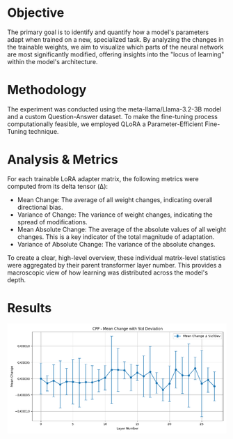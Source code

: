 # Objective
The primary goal is to identify and quantify how a model's parameters adapt when trained on a new, specialized task. By analyzing the changes in the trainable weights, we aim to visualize which parts of the neural network are most significantly modified, offering insights into the "locus of learning" within the model's architecture.

# Methodology
The experiment was conducted using the meta-llama/Llama-3.2-3B model and a custom Question-Answer dataset. To make the fine-tuning process computationally feasible, we employed QLoRA a Parameter-Efficient Fine-Tuning  technique.

# Analysis & Metrics
For each trainable LoRA adapter matrix, the following metrics were computed from its delta tensor (Δ):
- Mean Change: The average of all weight changes, indicating overall directional bias.
- Variance of Change: The variance of weight changes, indicating the spread of modifications.
- Mean Absolute Change: The average of the absolute values of all weight changes. This is a key indicator of the total magnitude of adaptation.
- Variance of Absolute Change: The variance of the absolute changes.


To create a clear, high-level overview, these individual matrix-level statistics were aggregated by their parent transformer layer number. This provides a macroscopic view of how learning was distributed across the model's depth.

# Results
![](cpp_mean.png)


